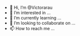 - 👋 Hi, I’m @Victorarau
- 👀 I’m interested in ...
- 🌱 I’m currently learning ...
- 💞️ I’m looking to collaborate on ...
- 📫 How to reach me ...

<!---
Victorarau/Victorarau is a ✨ special ✨ repository because its `README.md` (this file) appears on your GitHub profile.
You can click the Preview link to take a look at your changes.
--->
